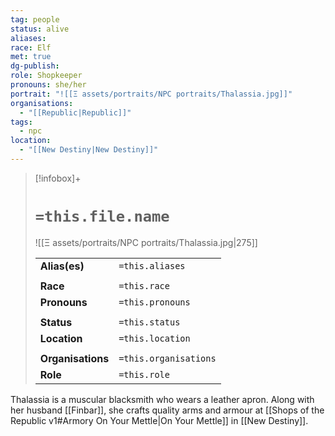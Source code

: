 ```yaml
---
tag: people
status: alive
aliases: 
race: Elf
met: true
dg-publish: 
role: Shopkeeper
pronouns: she/her
portrait: "![[Ξ assets/portraits/NPC portraits/Thalassia.jpg]]"
organisations:
  - "[[Republic|Republic]]"
tags:
  - npc
location:
  - "[[New Destiny|New Destiny]]"
---
```


> [!infobox]+
> 
> # `=this.file.name`
> ![[Ξ assets/portraits/NPC portraits/Thalassia.jpg|275]]
> 
> | | |
> | --- | --- |
> | **Alias(es)** | `=this.aliases` |
> | | | 
> | **Race** | `=this.race` |
> | **Pronouns** | `=this.pronouns` |
> | | | 
> | **Status** | `=this.status` | 
> | **Location** | `=this.location` |
> | | | 
> | **Organisations** | `=this.organisations` |
> | **Role** | `=this.role` |

Thalassia is a muscular blacksmith who wears a leather apron. Along with her husband [[Finbar]], she crafts quality arms and armour at [[Shops of the Republic v1#Armory On Your Mettle|On Your Mettle]] in [[New Destiny]].